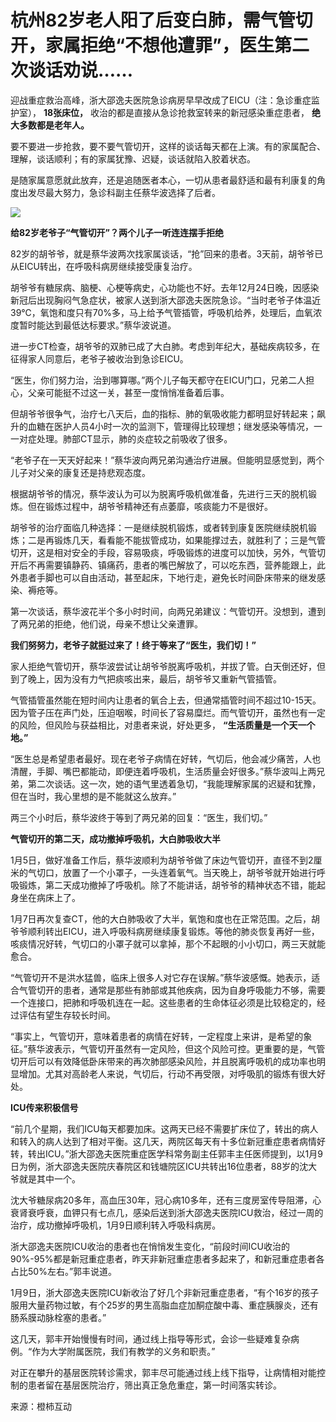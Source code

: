 # 杭州82岁老人阳了后变白肺，需气管切开，家属拒绝“不想他遭罪”，医生第二次谈话劝说……

迎战重症救治高峰，浙大邵逸夫医院急诊病房早早改成了EICU（注：急诊重症监护室）， **18张床位，** 收治的都是直接从急诊抢救室转来的新冠感染重症患者，
**绝大多数都是老年人。**

要不要进一步抢救，要不要气管切开，这样的谈话每天都在上演。有的家属配合、理解，谈话顺利；有的家属犹豫、迟疑，谈话就陷入胶着状态。

是随家属意愿就此放弃，还是追随医者本心，一切从患者最舒适和最有利康复的角度出发尽最大努力，急诊科副主任蔡华波选择了后者。

![](https://inews.gtimg.com/newsapp_bt/0/15604686960/1000)

**给82岁老爷子“气管切开”？两个儿子一听连连摆手拒绝**

82岁的胡爷爷，就是蔡华波两次找家属谈话，“抢”回来的患者。3天前，胡爷爷已从EICU转出，在呼吸科病房继续接受康复治疗。

胡爷爷有糖尿病、脑梗、心梗等病史，心功能也不好。去年12月24日晚，因感染新冠后出现胸闷气急症状，被家人送到浙大邵逸夫医院急诊。“当时老爷子体温近39℃，氧饱和度只有70%多，马上给予气管插管，呼吸机给养，处理后，血氧浓度暂时能达到最低达标要求。”蔡华波说道。

进一步CT检查，胡爷爷的双肺已成了大白肺。考虑到年纪大，基础疾病较多，在征得家人同意后，老爷子被收治到急诊EICU。

“医生，你们努力治，治到哪算哪。”两个儿子每天都守在EICU门口，兄弟二人担心，父亲可能挺不过这一关，甚至一度悄悄准备着后事。

但胡爷爷很争气，治疗七八天后，血的指标、肺的氧吸收能力都明显好转起来；飙升的血糖在医护人员4小时一次的监测下，管理得比较理想；继发感染等情况，一一对症处理。肺部CT显示，肺的炎症较之前吸收了很多。

“老爷子在一天天好起来！”蔡华波向两兄弟沟通治疗进展。但能明显感觉到，两个儿子对父亲的康复还是持悲观态度。

根据胡爷爷的情况，蔡华波认为可以为脱离呼吸机做准备，先进行三天的脱机锻炼。但在锻炼过程中，胡爷爷精神还有点萎靡，咳痰能力不是很好。

胡爷爷的治疗面临几种选择：一是继续脱机锻炼，或者转到康复医院继续脱机锻炼；二是再锻炼几天，看看能不能拔管成功，如果能撑过去，就胜利了；三是气管切开，这是相对安全的手段，容易吸痰，呼吸锻炼的进度可以加快，另外，气管切开后不再需要镇静药、镇痛药，患者的嘴巴解放了，可以吃东西，营养能跟上，此外患者手脚也可以自由活动，甚至起床，下地行走，避免长时间卧床带来的继发感染、褥疮等。

第一次谈话，蔡华波花半个多小时时间，向两兄弟建议：气管切开。没想到，遭到了两兄弟的拒绝，他们说，母亲不想让父亲遭罪。

**我们努努力，老爷子就挺过来了！终于等来了“医生，我们切！”**

家人拒绝气管切开，蔡华波尝试让胡爷爷脱离呼吸机，并拔了管。白天倒还好，但到了晚上，因为没有力气把痰咳出来，最后，胡爷爷又重新气管插管。

气管插管虽然能在短时间内让患者的氧合上去，但通常插管时间不超过10-15天。因为管子压在声门处，压迫咽喉，时间长了容易糜烂。而气管切开，虽然也有一定的风险，但风险与获益相比，对患者来说，好处更多，
**“生活质量是一个天一个地。”**

“医生总是希望患者最好。现在老爷子病情在好转，气切后，他会减少痛苦，人也清醒，手脚、嘴巴都能动，即便连着呼吸机，生活质量会好很多。”蔡华波叫上两兄弟，第二次谈话。这一次，她的语气里透着急切，“我能理解家属的迟疑和犹豫，但在当时，我心里想的是不能就这么放弃。”

两三个小时后，蔡华波终于等到了两兄弟的回复：“医生，我们切。”

**气管切开的第二天，成功撤掉呼吸机，大白肺吸收大半**

1月5日，做好准备工作后，蔡华波顺利为胡爷爷做了床边气管切开，直径不到2厘米的气切口，放置了一个小罩子，一头连着氧气。当天晚上，胡爷爷就开始进行呼吸锻炼，第二天成功撤掉了呼吸机。除了不能讲话，胡爷爷的精神状态不错，能起身坐在病床上了。

1月7日再次复查CT，他的大白肺吸收了大半，氧饱和度也在正常范围。之后，胡爷爷顺利转出EICU，进入呼吸科病房继续康复锻炼。等他的肺炎恢复再好一些，咳痰情况好转，气切口的小罩子就可以拿掉，那个不起眼的小小切口，两三天就能愈合。

“气管切开不是洪水猛兽，临床上很多人对它存在误解。”蔡华波感慨。她表示，适合气管切开的患者，通常是那些有肺部或其他疾病，因为自身呼吸能力不够，需要一个连接口，把肺和呼吸机连在一起。这些患者的生命体征必须是比较稳定的，经过评估有望生存较长时间。

“事实上，气管切开，意味着患者的病情在好转，一定程度上来讲，是希望的象征。”蔡华波表示，气管切开虽然有一定风险，但这个风险可控。更重要的是，气管切开后可以有效降低卧床带来的再次肺部感染风险，并且脱离呼吸机的成功率也明显增加。尤其对高龄老人来说，气切后，行动不再受限，对呼吸肌的锻炼有很大好处。

**ICU传来积极信号**

“前几个星期，我们ICU每天都要加床。这两天已经不需要扩床位了，转出的病人和转入的病人达到了相对平衡。这几天，两院区每天有十多位新冠重症患者病情好转，转出ICU。”浙大邵逸夫医院重症医学科常务副主任郭丰主任医师提到，以1月9日为例，浙大邵逸夫医院庆春院区和钱塘院区ICU共转出16位患者，88岁的沈大爷就是其中一个。

沈大爷糖尿病20多年，高血压30年，冠心病10多年，还有三度房室传导阻滞，心衰肾衰呼衰，血钾只有七点几，感染后送到浙大邵逸夫医院ICU救治，经过一周的治疗，成功撤掉呼吸机，1月9日顺利转入呼吸科病房。

浙大邵逸夫医院ICU收治的患者也在悄悄发生变化，“前段时间ICU收治的90%-95%都是新冠重症患者，昨天非新冠重症患者多起来了，和新冠重症患者各占比50%左右。”郭丰说道。

1月9日，浙大邵逸夫医院ICU新收治了好几个非新冠重症患者，“有个16岁的孩子服用大量药物过敏，有个25岁的男生高脂血症加酮症酸中毒、重症胰腺炎，还有肠系膜动脉栓塞的患者。”

这几天，郭丰开始慢慢有时间，通过线上指导等形式，会诊一些疑难复杂病例。“作为大学附属医院，我们有教学的义务和职责。”

对正在攀升的基层医院转诊需求，郭丰尽可能通过线上线下指导，让病情相对能控制的患者留在基层医院治疗，筛出真正急危重症，第一时间落实转诊。

来源：橙柿互动

